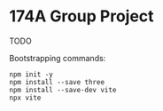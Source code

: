 
# 174A Group Project

TODO

Bootstrapping commands:

```console
npm init -y
npm install --save three
npm install --save-dev vite
npx vite
```